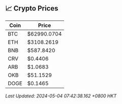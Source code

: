 ## 📈 Crypto Prices

| Coin | Price |
| ---- | ----- |
| BTC | $62990.0704 |
| ETH | $3108.2619 |
| BNB | $587.8420 |
| CRV | $0.4406 |
| ARB | $1.0683 |
| OKB | $51.1529 |
| DOGE | $0.1465 |

_Last Updated: 2024-05-04 07:42:38.162 +0800 HKT_